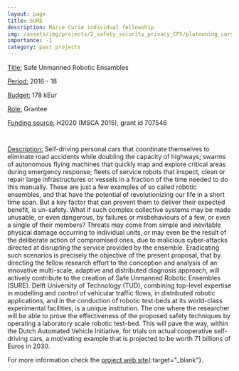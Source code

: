 ```yaml
---
layout: page
title: SURE
description: Marie Curie individual fellowship
img: /assets/img/projects/2_safety_security_privacy_CPS/platooning_cars.jpg
importance: -1
category: past projects
---
```



<div class="container">
  <div class="row">
    <div class="col-sm-9">
        <p><u>Title:</u> Safe Unmanned Robotic Ensambles</p>
        <p><u>Period:</u> 2016 - 18</p>
        <p><u>Budget:</u> 178 kEur</p>
        <p><u>Role:</u> Grantee</p>
        <p><u>Funding source:</u> H2020 (MSCA 2015), grant id 707546 </p>
    </div>
    <div class="col-sm-3">
        <p><img class="img-fluid rounded z-depth-1" src="{{ '/assets/img/projects/MC.png' | relative_url }}" alt="" title="Marie Curie logo"/></p>
        <p><img class="img-fluid rounded z-depth-1" src="{{ '/assets/img/projects/horizon_2020.png' | relative_url }}" alt="" title="Horizon 2020 logo"/></p>
    </div>
  </div>
</div>

<u>Description:</u> Self-driving personal cars that coordinate themselves to eliminate road accidents while doubling the capacity of highways; swarms of autonomous flying machines that quickly map and explore critical areas during emergency response; fleets of service robots that inspect, clean or repair large infrastructures or vessels in a fraction of the time needed to do this manually. These are just a few examples of so called robotic ensembles, and that have the potential of revolutionizing our life in a short time span. But a key factor that can prevent them to deliver their expected benefit, is un-safety. What if such complex collective systems may be made unusable, or even dangerous, by failures or misbehaviours of a few, or even a single of their members? Threats may come from simple and inevitable physical damage occurring to individual units, or may even be the result of the deliberate action of compromised ones, due to malicious cyber-attacks directed at disrupting the service provided by the ensemble. Eradicating such scenarios is precisely the objective of the present proposal, that by directing the fellow research effort to the conception and analysis of an innovative multi-scale, adaptive and distributed diagnosis approach, will actively contribute to the creation of Safe Unmanned Robotic Ensembles (SURE). Delft University of Technology (TUD), combining top-level expertise in modelling and control of vehicular traffic flows, in distributed robotic applications, and in the conduction of robotic test-beds at its world-class experimental facilities, is a unique institution. The one where the researcher will be able to prove the effectiveness of the proposed safety techniques by operating a laboratory scale robotic test-bed. This will pave the way, within the Dutch Automated Vehicle Initiative, for trials on actual cooperative self-driving cars, a motivating example that is projected to be worth 71 billions of Euros in 2030.

For more information check the [project web site](https://cordis.europa.eu/project/id/707546){:target="\_blank"}.



